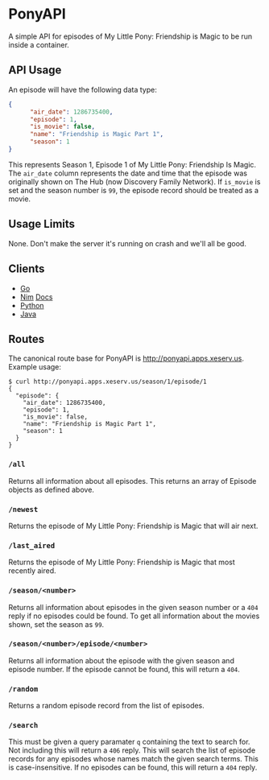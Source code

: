 PonyAPI
=======

A simple API for episodes of My Little Pony: Friendship is Magic to be run
inside a container.

API Usage
---------

An episode will have the following data type:

```json
{
      "air_date": 1286735400,
      "episode": 1,
      "is_movie": false,
      "name": "Friendship is Magic Part 1",
      "season": 1
}
```

This represents Season 1, Episode 1 of My Little Pony: Friendship Is Magic. The
`air_date` column represents the date and time that the episode was originally
shown on The Hub (now Discovery Family Network). If `is_movie` is set and the
season number is `99`, the episode record should be treated as a movie.

Usage Limits
------------

None. Don't make the server it's running on crash and we'll all be good.

Clients
-------

- [Go](https://godoc.org/github.com/Xe/PonyAPI/client/go)
- [Nim](https://github.com/Xe/PonyAPI/blob/master/client/nim/ponyapi.nim) [Docs](http://ponyapi.apps.xeserv.us/static/nim.html)
- [Python](https://github.com/Xe/PonyAPI/blob/master/client/python/ponyapi.py)
- [Java](https://github.com/Xe/PonyAPI/tree/master/client/java)

Routes
------

The canonical route base for PonyAPI is http://ponyapi.apps.xeserv.us. Example
usage:

```console
$ curl http://ponyapi.apps.xeserv.us/season/1/episode/1
{
  "episode": {
    "air_date": 1286735400,
    "episode": 1,
    "is_movie": false,
    "name": "Friendship is Magic Part 1",
    "season": 1
  }
}
```

### `/all`

Returns all information about all episodes. This returns an array of Episode
objects as defined above.

### `/newest`

Returns the episode of My Little Pony: Friendship is Magic that will air next.

### `/last_aired`

Returns the episode of My Little Pony: Friendship is Magic that most recently
aired.

### `/season/<number>`

Returns all information about episodes in the given season number or a `404`
reply if no episodes could be found. To get all information about the movies
shown, set the season as `99`.

### `/season/<number>/episode/<number>`

Returns all information about the episode with the given season and episode
number. If the episode cannot be found, this will return a `404`.

### `/random`

Returns a random episode record from the list of episodes.

### `/search`

This must be given a query paramater `q` containing the text to search for. Not
including this will return a `406` reply. This will search the list of episode
records for any episodes whose names match the given search terms. This is
case-insensitive. If no episodes can be found, this will return a `404` reply.
